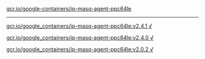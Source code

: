 [gcr.io/google-containers/ip-masq-agent-ppc64le](https://hub.docker.com/r/sqeven/ip-masq-agent-ppc64le/tags/) 

----
[gcr.io/google_containers/ip-masq-agent-ppc64le:v2.4.1 √](https://hub.docker.com/r/sqeven/ip-masq-agent-ppc64le/tags/)

[gcr.io/google_containers/ip-masq-agent-ppc64le:v2.4.0 √](https://hub.docker.com/r/sqeven/ip-masq-agent-ppc64le/tags/)

[gcr.io/google_containers/ip-masq-agent-ppc64le:v2.0.2 √](https://hub.docker.com/r/sqeven/ip-masq-agent-ppc64le/tags/)

